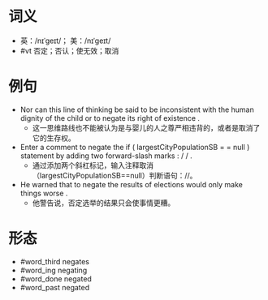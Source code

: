 # 词义
- 英：/nɪˈɡeɪt/； 美：/nɪˈɡeɪt/
- #vt 否定；否认；使无效；取消
# 例句
- Nor can this line of thinking be said to be inconsistent with the human dignity of the child or to negate its right of existence .
	- 这一思维路线也不能被认为是与婴儿的人之尊严相违背的，或者是取消了它的生存权。
- Enter a comment to negate the if ( largestCityPopulationSB = = null ) statement by adding two forward-slash marks : \/ \/ .
	- 通过添加两个斜杠标记，输入注释取消（largestCityPopulationSB==null）判断语句：\/\/。
- He warned that to negate the results of elections would only make things worse .
	- 他警告说，否定选举的结果只会使事情更糟。
# 形态
- #word_third negates
- #word_ing negating
- #word_done negated
- #word_past negated
